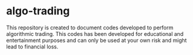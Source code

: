 # algo-trading

This repository is created to document codes developed to perform algorithmic trading. This codes has been developed for educational and entertainment purposes and can only be used at your own risk and might lead to financial loss.
